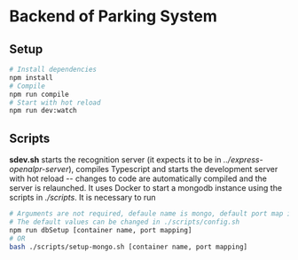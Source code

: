 # Backend of Parking System

## Setup

```bash
# Install dependencies
npm install
# Compile
npm run compile
# Start with hot reload
npm run dev:watch
```


## Scripts

**sdev.sh** starts the recognition server (it expects it to be in *../express-openalpr-server*),
compiles Typescript and starts the development server with hot reload -- changes to code
are automatically compiled and the server is relaunched. It uses Docker to start a mongodb instance
using the scripts in *./scripts*. It is necessary to run

```bash
# Arguments are not required, defaule name is mongo, default port map is 27017
# The default values can be changed in ./scripts/config.sh
npm run dbSetup [container name, port mapping]
# OR
bash ./scripts/setup-mongo.sh [container name, port mapping]
```
